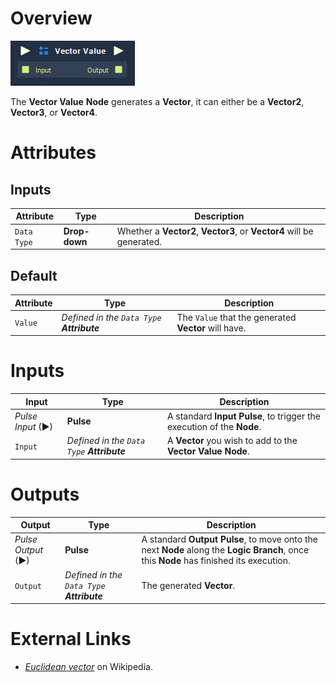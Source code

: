 # Overview

![The Vector Value Node.](../../.gitbook/assets/node-vector-value.png)

The **Vector Value** **Node** generates a **Vector**, it can either be a **Vector2**, **Vector3**, or **Vector4**.

# Attributes

## Inputs

|Attribute|Type|Description|
|---|---|---|
| `Data Type` | **Drop-down** | Whether a **Vector2**, **Vector3**, or **Vector4** will be generated. |

## Default

|Attribute|Type|Description|
|---|---|---|
| `Value` | _Defined in the `Data Type` **Attribute**_ | The `Value` that the generated **Vector** will have. |
# Inputs

|Input|Type|Description|
|---|---|---|
|*Pulse Input* (►)|**Pulse**|A standard **Input Pulse**, to trigger the execution of the **Node**.|
| `Input` | _Defined in the `Data Type` **Attribute**_ | A **Vector** you wish to add to the **Vector Value** **Node**. |

# Outputs

|Output|Type|Description|
|---|---|---|
|*Pulse Output* (►)|**Pulse**|A standard **Output Pulse**, to move onto the next **Node** along the **Logic Branch**, once this **Node** has finished its execution.|
| `Output` | _Defined in the `Data Type` **Attribute**_ | The generated **Vector**. |

# External Links

* [_Euclidean vector_](https://en.wikipedia.org/wiki/Euclidean_vector) on Wikipedia.